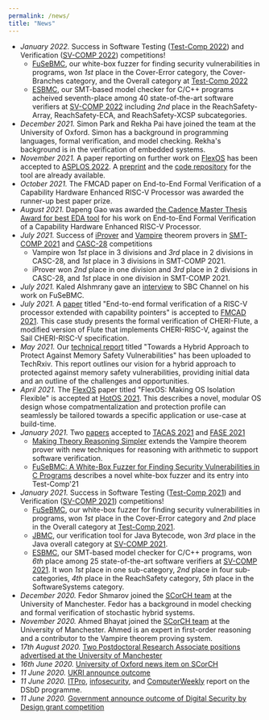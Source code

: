 ```yaml
---
permalink: /news/
title: "News"
---
```

- <em> January 2022.</em> Success in Software Testing (<a href="https://test-comp.sosy-lab.org/2022/">Test-Comp 2022</a>) and Verification (<a href="https://sv-comp.sosy-lab.org/2022/">SV-COMP 2022</a>) competitions!
	- <a href="https://ssvlab.github.io/lucasccordeiro/papers/fase2021.pdf">FuSeBMC</a>, our white-box fuzzer for finding security vulnerabilities in programs, won <em>1st</em> place in the Cover-Error category, the Cover-Branches category, and the Overall category at <a href="https://test-comp.sosy-lab.org/2022/">Test-Comp 2022</a>
	- <a href="https://ssvlab.github.io/lucasccordeiro/papers/ase2018.pdf">ESBMC</a>, our SMT-based model checker for C/C++ programs acheived seventh-place among 40 state-of-the-art software verifiers at <a href="https://sv-comp.sosy-lab.org/2022/">SV-COMP 2022</a> including <em>2nd</em> place in the ReachSafety-Array, ReachSafety-ECA, and ReachSafety-XCSP subcategories.
- <em>December 2021.</em> Simon Park and Rekha Pai have joined the team at the University of Oxford. Simon has a background in programming languages, formal verification, and model checking. Rekha's background is in the verification of embedded systems.
- <em>November 2021.</em> A paper reporting on further work on <a href="https://project-flexos.github.io">FlexOS</a> has been accepted to <a href="https://asplos-conference.org">ASPLOS 2022</a>. A <a href="https://arxiv.org/pdf/2112.06566.pdf">preprint</a> and the <a href="https://github.com/project-flexos/unikraft">code repository</a> for the tool are already available. 
- <em>October 2021.</em> The FMCAD paper on End-to-End Formal Verification of a Capability Hardware Enhanced RISC-V Processor was awarded the runner-up best paper prize. 
- <em>August 2021.</em> Dapeng Gao was awarded <a href="https://community.cadence.com/cadence_blogs_8/b/can/posts/academic-and-entrepreneur-tracks-at-cadencelive-europe-2021">the Cadence Master Thesis Award for best EDA tool</a> for his work on End-to-End Formal Verification of a Capability Hardware Enhanced RISC-V Processor.
- <em>July 2021.</em> Success of <a href="http://www.cs.man.ac.uk/~korovink/iprover/">iProver</a> and <a href="https://vprover.github.io/">Vampire</a> theorem provers in <a href="https://smt-comp.github.io/2021/">SMT-COMP 2021</a> and <a href="http://www.tptp.org/CASC/28/">CASC-28</a> competitions
	- Vampire won <em>1st</em> place in 3 divisions and <em>3rd</em> place in 2 divisions in CASC-28, and <em>1st</em> place in 3 divisions in SMT-COMP 2021.
	- iProver won <em>2nd</em> place in one division and <em>3rd</em> place in 2 divisions in CASC-28, and <em>1st</em> place in one division in SMT-COMP 2021.
- <em>July 2021.</em> Kaled Alshmrany gave an <a href="https://twitter.com/Kaloo14oodi/status/1415658114767015936">interview</a> to SBC Channel on his work on FuSeBMC.
- <em>July 2021.</em> A <a href="https://ora.ox.ac.uk/objects/uuid:7d5d94f7-23f0-46ba-a206-41e59fa7744a">paper</a> titled "End-to-end formal verification of a RISC-V processor extended with capability pointers" is accepted to <a href="https://fmcad.org/FMCAD21/">FMCAD 2021</a>. This case study presents the formal verification of CHERI-Flute, a modified version of Flute that implements CHERI-RISC-V, against the Sail CHERI-RISC-V specification. 
- <em>May 2021.</em> Our <a href="https://www.techrxiv.org/articles/preprint/Towards_a_Hybrid_Approach_to_Protect_Against_Memory_Safety_Vulnerabilities/14680185">technical report</a> titled "Towards a Hybrid Approach to Protect Against Memory Safety Vulnerabilities" has been uploaded to TechRxiv. This report outlines our vision for a hybrid approach to protected against memory safety vulnerabilities, providing initial data and an outline of the challenges and opportunities.
- <em>April 2021.</em> The <a href="https://sigops.org/s/conferences/hotos/2021/papers/hotos21-s05-lefeuvre.pdf">FlexOS</a> paper titled "FlexOS: Making OS Isolation Flexible" is accepted at <a href="https://sigops.org/s/conferences/hotos/2021/">HotOS 2021</a>. This describes a novel, modular OS design whose compatmentalization and protection profile can seamlessly be tailored towards a specific application or use-case at build-time.
- <em>January 2021.</em> Two <a href="/publications">papers</a> accepted to <a href="https://etaps.org/2021/tacas">TACAS 2021</a> and <a href="https://etaps.org/2021/fase">FASE 2021</a>
	- <a  href="https://link.springer.com/chapter/10.1007/978-3-030-72013-1_9">Making Theory Reasoning Simpler</a> extends the Vampire theorem prover with new techniques for reasoning with arithmetic to support software verification.
 	- <a href="https://www.springerprofessional.de/en/fusebmc-a-white-box-fuzzer-for-finding-security-vulnerabilities-/18985518">FuSeBMC: A White-Box Fuzzer for Finding Security Vulnerabilities in C Programs</a> describes a novel white-box fuzzer and its entry into Test-Comp'21
- <em>January 2021.</em> Success in Software Testing (<a href="https://test-comp.sosy-lab.org/2021/">Test-Comp 2021</a>) and Verification (<a href="https://sv-comp.sosy-lab.org/2021/">SV-COMP 2021</a>) competitions! 
	- <a href="https://ssvlab.github.io/lucasccordeiro/papers/fase2021.pdf">FuSeBMC</a>, our white-box fuzzer for finding security vulnerabilities in programs, won <em>1st</em> place in the Cover-Error category and <em>2nd</em> place in the Overall category at <a href="https://test-comp.sosy-lab.org/2021/">Test-Comp 2021</a>. 
	- <a href="https://ssvlab.github.io/lucasccordeiro/papers/cav2018.pdf">JBMC</a>, our verification tool for Java Bytecode, won <em>3rd</em> place in the Java overall category at <a href="https://sv-comp.sosy-lab.org/2021/">SV-COMP 2021</a>. 
	- <a href="https://ssvlab.github.io/lucasccordeiro/papers/ase2018.pdf">ESBMC</a>, our SMT-based model checker for C/C++ programs, won <em>6th</em> place among 25 state-of-the-art software verifiers at <a href="https://sv-comp.sosy-lab.org/2021/">SV-COMP 2021</a>. It won <em>1st</em> place in one sub-category, <em>2nd</em> place in four sub-categories, <em>4th</em> place in the ReachSafety category, <em>5th</em> place in the SoftwareSystems category.
- <em>December 2020.</em> Fedor Shmarov joined the <a href="/team">SCorCH team</a> at the University of Manchester. Fedor has a background in model checking and 
    formal verification of stochastic hybrid systems. 
- <em>November 2020.</em> Ahmed Bhayat joined the <a href="/team">SCorCH team</a> at the University of Manchester. Ahmed is an expert in first-order reasoning and a contributor to the Vampire theorem proving system.
- <em>17th August 2020. </em><a href="https://www.jobs.manchester.ac.uk/displayjob.aspx?jobid=18989">Two Postdoctoral Research Associate positions advertised at the University of Manchester</a>
- <em>16th June 2020. </em><a href="https://www.cs.ox.ac.uk/news/1820-full.html">University of Oxford news item on SCorCH</a>
- <em>11 June 2020. </em><a href="https://www.ukri.org/news/government-invests-10-million-to-help-make-future-technologies-more-secure/">UKRI announce outcome</a>
- <em>11 June 2020. </em> <a href="https://www.itpro.co.uk/security/cyber-security/356010/government-awards-ps10-million-to-cutting-edge-security-by-design">ITPro</a>, <a href="https://www.infosecurity-magazine.com/news/uk-government-fund-develop/">infosecurity</a>, and <a href="https://www.computerweekly.com/news/252484449/Government-to-fund-nine-advanced-security-projects">ComputerWeekly</a> report on the DSbD programme.
- <em>11 June 2020.</em> <a href="https://www.gov.uk/government/news/government-invests-10-million-to-help-make-future-technologies-more-secure">Government announce outcome of Digital Security by Design grant competition</a> 
